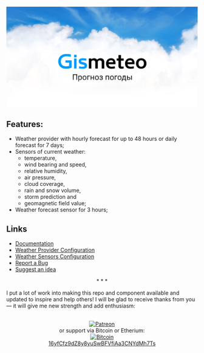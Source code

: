 ![Gismeteo Logo](https://github.com/Limych/ha-gismeteo/raw/master/gismeteo_logo.jpg)

## Features:

- Weather provider with hourly forecast for up to 48 hours or daily forecast for 7 days;
- Sensors of current weather:
  - temperature,
  - wind bearing and speed,
  - relative humidity,
  - air pressure,
  - cloud coverage,
  - rain and snow volume,
  - storm prediction and
  - geomagnetic field value;
- Weather forecast sensor for 3 hours;

## Links

- [Documentation](https://github.com/Limych/ha-gismeteo)
- [Weather Provider Configuration](https://github.com/Limych/ha-gismeteo#weather-provider-configuration)
- [Weather Sensors Configuration](https://github.com/Limych/ha-gismeteo#weather-sensors-configuration)
- [Report a Bug](https://github.com/Limych/ha-gismeteo/issues/new?template=issue.md)
- [Suggest an idea](https://github.com/Limych/ha-gismeteo/issues/new?template=feature_request.md)

<p align="center">* * *</p>
I put a lot of work into making this repo and component available and updated to inspire and help others! I will be glad to receive thanks from you — it will give me new strength and add enthusiasm:
<p align="center"><br>
<a href="https://www.patreon.com/join/limych?" target="_blank"><img src="http://khrolenok.ru/support_patreon.png" alt="Patreon" width="250" height="48"></a>
<br>or&nbsp;support via Bitcoin or Etherium:<br>
<a href="https://sochain.com/a/mjz640g" target="_blank"><img src="http://khrolenok.ru/support_bitcoin.png" alt="Bitcoin" width="150"><br>
16yfCfz9dZ8y8yuSwBFVfiAa3CNYdMh7Ts</a>
</p>
